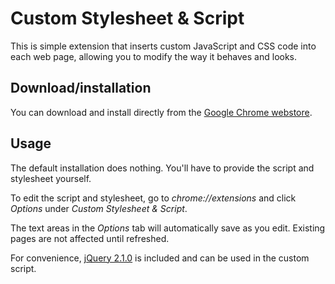 Custom Stylesheet & Script
==========================

This is simple extension that inserts custom JavaScript and CSS code into each
web page, allowing you to modify the way it behaves and looks.

Download/installation
---------------------

You can download and install directly from the [Google Chrome webstore][1].

Usage
-----

The default installation does nothing.  You'll have to provide the script and
stylesheet yourself.

To edit the script and stylesheet, go to *chrome://extensions* and click
*Options* under *Custom Stylesheet & Script*.

The text areas in the *Options* tab will automatically save as you edit.
Existing pages are not affected until refreshed.

For convenience, [jQuery 2.1.0][2] is included and can be used in the custom
script.

[1]: https://chrome.google.com/webstore/detail/hojkciooaohipljgobfikbkjcehockld
[2]: http://jquery.com
